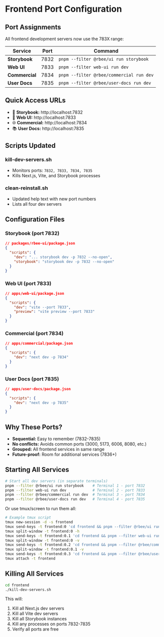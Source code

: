 # Frontend Port Configuration

## Port Assignments

All frontend development servers now use the 783X range:

| Service | Port | Command |
|---------|------|---------|
| **Storybook** | 7832 | `pnpm --filter @rbee/ui run storybook` |
| **Web UI** | 7833 | `pnpm --filter web-ui run dev` |
| **Commercial** | 7834 | `pnpm --filter @rbee/commercial run dev` |
| **User Docs** | 7835 | `pnpm --filter @rbee/user-docs run dev` |

## Quick Access URLs

- 🎨 **Storybook:** http://localhost:7832
- 🐝 **Web UI:** http://localhost:7833
- 🌐 **Commercial:** http://localhost:7834
- 📚 **User Docs:** http://localhost:7835

## Scripts Updated

### kill-dev-servers.sh
- Monitors ports: `7832, 7833, 7834, 7835`
- Kills Next.js, Vite, and Storybook processes

### clean-reinstall.sh
- Updated help text with new port numbers
- Lists all four dev servers

## Configuration Files

### Storybook (port 7832)
```json
// packages/rbee-ui/package.json
{
  "scripts": {
    "dev": "... storybook dev -p 7832 --no-open",
    "storybook": "storybook dev -p 7832 --no-open"
  }
}
```

### Web UI (port 7833)
```json
// apps/web-ui/package.json
{
  "scripts": {
    "dev": "vite --port 7833",
    "preview": "vite preview --port 7833"
  }
}
```

### Commercial (port 7834)
```json
// apps/commercial/package.json
{
  "scripts": {
    "dev": "next dev -p 7834"
  }
}
```

### User Docs (port 7835)
```json
// apps/user-docs/package.json
{
  "scripts": {
    "dev": "next dev -p 7835"
  }
}
```

## Why These Ports?

- **Sequential:** Easy to remember (7832-7835)
- **No conflicts:** Avoids common ports (3000, 5173, 6006, 8080, etc.)
- **Grouped:** All frontend services in same range
- **Future-proof:** Room for additional services (7836+)

## Starting All Services

```bash
# Start all dev servers (in separate terminals)
pnpm --filter @rbee/ui run storybook    # Terminal 1 - port 7832
pnpm --filter web-ui run dev            # Terminal 2 - port 7833
pnpm --filter @rbee/commercial run dev  # Terminal 3 - port 7834
pnpm --filter @rbee/user-docs run dev   # Terminal 4 - port 7835
```

Or use tmux/screen to run them all:

```bash
# Example tmux script
tmux new-session -d -s frontend
tmux send-keys -t frontend:0 'cd frontend && pnpm --filter @rbee/ui run storybook' C-m
tmux split-window -t frontend:0 -h
tmux send-keys -t frontend:0.1 'cd frontend && pnpm --filter web-ui run dev' C-m
tmux split-window -t frontend:0 -v
tmux send-keys -t frontend:0.2 'cd frontend && pnpm --filter @rbee/commercial run dev' C-m
tmux split-window -t frontend:0.1 -v
tmux send-keys -t frontend:0.3 'cd frontend && pnpm --filter @rbee/user-docs run dev' C-m
tmux attach -t frontend
```

## Killing All Services

```bash
cd frontend
./kill-dev-servers.sh
```

This will:
1. Kill all Next.js dev servers
2. Kill all Vite dev servers
3. Kill all Storybook instances
4. Kill any processes on ports 7832-7835
5. Verify all ports are free
